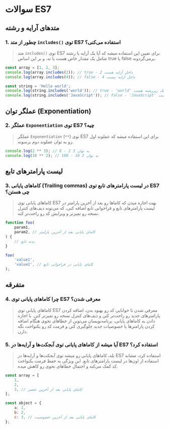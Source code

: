 # سوالات ES7

## متدهای آرایه و رشته

### 1. چطور از متد `includes()` توی ES7 استفاده می‌کنی؟
> متد `includes()` توی ES7 برای تعیین این استفاده میشه که آیا یک آرایه یا رشته شامل یک مقدار خاص هست یا نه، و بر این اساس true یا false برمی‌گردونه.
```javascript
const array = [1, 2, 3];
console.log(array.includes(2)); // true - 2 داخل آرایه هست
console.log(array.includes(4)); // false - 4 داخل آرایه نیست

const string = 'Hello world';
console.log(string.includes('world')); // true - 'world' یک زیررشته هست
console.log(string.includes('JavaScript')); // false - 'JavaScript' یک زیررشته نیست
```

## عملگر توان (Exponentiation)

### 2. عملگر `Exponentiation` توی ES7 چیه؟
> عملگر `Exponentiation` (`**`) توی ES7 برای این استفاده میشه که عملوند اول رو به توان عملوند دوم برسونه.
```javascript
console.log(2 ** 3); // 8 - 2 به توان 3
console.log(10 ** 2); // 100 - 10 به توان 2
```

## لیست پارامترهای تابع

### 3. کاماهای پایانی (Trailing commas) در لیست پارامترهای تابع توی ES7 چی هستن؟
> کاماهای پایانی توی ES7 بهت اجازه میدن که کاماها رو بعد از آخرین پارامتر در لیست پارامترهای تابع و فراخوانی تابع اضافه کنی، که می‌تونه دیف‌های کنترل نسخه رو تمیزتر و ویرایش کد رو راحت‌تر کنه.
```javascript
function foo(
    param1,
    param2, // کامای پایانی بعد از آخرین پارامتر
) {
    // بدنه تابع
}

foo(
    'value1',
    'value2', // کامای پایانی در فراخوانی تابع
);
```

## متفرقه

### 4. چرا کاماهای پایانی توی ES7 معرفی شدن؟
> کاماهای پایانی توی ES7 معرفی شدن تا خوانایی کد رو بهبود بدن، اضافه کردن پارامترهای جدید رو راحت‌تر کنن و دیف‌های کنترل نسخه رو تمیزتر کنن. با اجازه دادن به کاماهای پایانی، برنامه‌نویسان می‌تونن از خطاهای نحوی هنگام اضافه کردن پارامترها یا خصوصیات جدید جلوگیری کنن و فرمت کد رو یکنواخت نگه دارن.

### 5. آیا میشه از کاماهای پایانی توی آبجکت‌ها و آرایه‌ها در ES7 استفاده کرد؟
> بله، کاماهای پایانی رو میشه توی آبجکت‌ها و آرایه‌ها در ES7 استفاده کرد، مشابه استفاده از اون‌ها در لیست پارامترهای تابع. این ویژگی به حفظ فرمت یکنواخت کد کمک می‌کنه و احتمال خطاهای نحوی رو کاهش میده.
```javascript
const array = [
    1,
    2,
    3, // کامای پایانی بعد از آخرین عنصر
];

const object = {
    a: 1,
    b: 2,
    c: 3, // کامای پایانی بعد از آخرین خصوصیت
};
```
